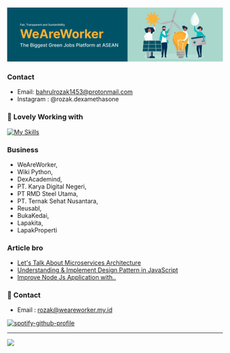 <!--![Image Description](https://images6.alphacoders.com/882/thumb-1920-882696.jpg)-->
![image](https://github.com/Bahrul-Rozak/Bahrul-Rozak/blob/master/weareworker-cover.png?raw=true)


### Contact
- Email: bahrulrozak1453@protonmail.com
- Instagram : @rozak.dexamethasone

### 🚀 Lovely Working with
[![My Skills](https://skillicons.dev/icons?i=python,bootstrap,django,flask&theme=dark)](https://skillicons.dev)

### Business
- WeAreWorker,
- Wiki Python,
- DexAcademind,
- PT. Karya Digital Negeri,
- PT RMD Steel Utama,
- PT. Ternak Sehat Nusantara,
- Reusabl,
- BukaKedai,
- Lapakita,
- LapakProperti



### Article bro
- [Let's Talk About Microservices Architecture](https://medium.com/@bahrulrozak/lets-talk-about-microservices-architecture-f38eee796001)
- [Understanding & Implement Design Pattern in JavaScript](https://medium.com/@bahrulrozak/understanding-and-implementing-design-patterns-in-javascript-16551e3ae2aa)
- [Improve Node Js Application with..](https://medium.com/@bahrulrozak/implementation-of-clustering-techniques-to-improve-node-js-application-performance-85aa75255a17)

### 🧭 Contact
- Email : rozak@weareworker.my.id

[![spotify-github-profile](https://spotify-github-profile.kittinanx.com/api/view?uid=y815lrm95x23ga03elyv3x2jc&cover_image=true&theme=natemoo-re&show_offline=true&background_color=0000ff&interchange=true&bar_color=ff0000&bar_color_cover=true)](https://github.com/kittinan/spotify-github-profile)

---
[![](https://visitcount.itsvg.in/api?id=Bahrul-Rozak&icon=0&color=0)](https://visitcount.itsvg.in)

<!-- Proudly created with GPRM ( https://gprm.itsvg.in ) -->

